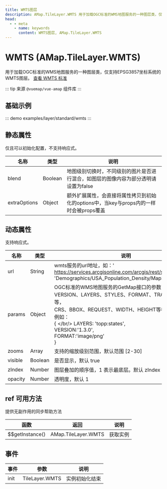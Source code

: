 ```yaml
---
title: WMTS图层
description: AMap.TileLayer.WMTS 用于加载OGC标准的WMS地图服务的一种图层类，仅支持EPSG3857坐标系统的WMTS图层
head:
  - - meta
    - name: keywords
      content: WMTS图层, AMap.TileLayer.WMTS
---
```


# WMTS (AMap.TileLayer.WMTS)
用于加载OGC标准的WMS地图服务的一种图层类，仅支持EPSG3857坐标系统的WMTS图层。
[查看 WMTS 标准](http://www.opengeospatial.org/standards/wmts)

::: tip
来源 ```@vuemap/vue-amap``` 组件库
:::

## 基础示例

::: demo
examples/layer/standard/wmts
:::


## 静态属性
仅且可以初始化配置，不支持响应式。

名称 | 类型 | 说明
---|---|---|
blend  | Boolean | 地图级别切换时，不同级别的图片是否进行混合，如图层的图像内容为部分透明请设置为false
extraOptions | Object | 额外扩展属性，会直接将属性拷贝到初始化的options中，当key与props内的一样时会被props覆盖

## 动态属性
支持响应式。

名称 | 类型 | 说明
---|---|---|
url | String | wmts服务的url地址，如：' https://services.arcgisonline.com/arcgis/rest/services/'+ 'Demographics/USA_Population_Density/MapServer/WMTS/'
params | Object | OGC标准的WMS地图服务的GetMap接口的参数，包括VERSION、LAYERS、STYLES、FORMAT、TRANSPARENT等，<br/>CRS、BBOX、REQUEST、WIDTH、HEIGHT等参数请勿添加，例如：<br/>{ </br/>  LAYERS: 'topp:states',<br/>  VERSION:'1.3.0',<br/>  FORMAT:'image/png'<br/>  }
zooms | Array | 支持的缩放级别范围，默认范围 [2-30]
visible | Boolean | 是否显示，默认 true
zIndex | Number | 图层叠加的顺序值，1 表示最底层。默认 zIndex：4
opacity | Number | 透明度，默认 1

## ref 可用方法
提供无副作用的同步帮助方法

函数 | 返回 | 说明
---|---|---|
$$getInstance() | AMap.TileLayer.WMTS | 获取实例

## 事件

事件 | 参数 | 说明
---|---|---|
init | TileLayer.WMTS | 实例初始化结束

